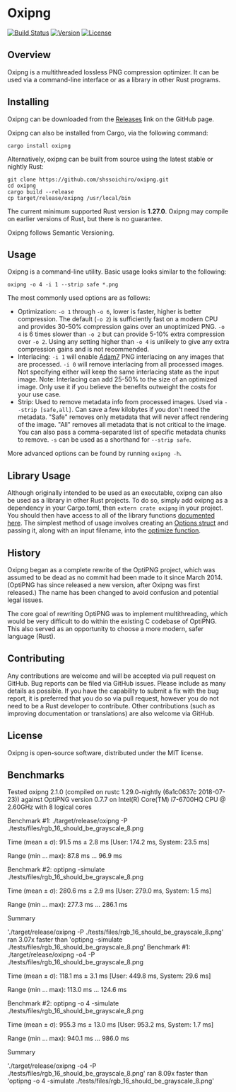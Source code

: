 # Oxipng

[![Build Status](https://travis-ci.org/shssoichiro/oxipng.svg?branch=master)](https://travis-ci.org/shssoichiro/oxipng)
[![Version](https://img.shields.io/crates/v/oxipng.svg)](https://crates.io/crates/oxipng)
[![License](https://img.shields.io/crates/l/oxipng.svg)](https://github.com/shssoichiro/oxipng/blob/master/LICENSE)

## Overview

Oxipng is a multithreaded lossless PNG compression optimizer. It can be used via a command-line
interface or as a library in other Rust programs.

## Installing

Oxipng can be downloaded from the [Releases](https://github.com/shssoichiro/oxipng/releases) link on the GitHub page.

Oxipng can also be installed from Cargo, via the following command:
```
cargo install oxipng
```

Alternatively, oxipng can be built from source using the latest stable or nightly Rust:
```
git clone https://github.com/shssoichiro/oxipng.git
cd oxipng
cargo build --release
cp target/release/oxipng /usr/local/bin
```

The current minimum supported Rust version is **1.27.0**. Oxipng may compile on earlier versions of Rust,
but there is no guarantee.

Oxipng follows Semantic Versioning.

## Usage

Oxipng is a command-line utility. Basic usage looks similar to the following:

```
oxipng -o 4 -i 1 --strip safe *.png
```

The most commonly used options are as follows:
* Optimization: `-o 1` through `-o 6`, lower is faster, higher is better compression.
The default (`-o 2`) is sufficiently fast on a modern CPU and provides 30-50% compression
gains over an unoptimized PNG. `-o 4` is 6 times slower than `-o 2` but can provide 5-10%
extra compression over `-o 2`. Using any setting higher than `-o 4` is unlikely
to give any extra compression gains and is not recommended.
* Interlacing: `-i 1` will enable [Adam7](https://en.wikipedia.org/wiki/Adam7_algorithm)
PNG interlacing on any images that are processed. `-i 0` will remove interlacing from all
processed images. Not specifying either will keep the same interlacing state as the
input image. Note: Interlacing can add 25-50% to the size of an optimized image. Only use
it if you believe the benefits outweight the costs for your use case.
* Strip: Used to remove metadata info from processed images. Used via `--strip [safe,all]`.
Can save a few kilobytes if you don't need the metadata. "Safe" removes only metadata that
will never affect rendering of the image. "All" removes all metadata that is not critical
to the image. You can also pass a comma-separated list of specific metadata chunks to remove.
`-s` can be used as a shorthand for `--strip safe`.

More advanced options can be found by running `oxipng -h`.

## Library Usage

Although originally intended to be used as an executable, oxipng can also be used as a library in
other Rust projects. To do so, simply add oxipng as a dependency in your Cargo.toml,
then `extern crate oxipng` in your project. You should then have access to all of the library
functions [documented here](https://docs.rs/oxipng). The simplest
method of usage involves creating an
[Options struct](https://docs.rs/oxipng/0.13.0/oxipng/struct.Options.html) and
passing it, along with an input filename, into the
[optimize function](https://docs.rs/oxipng/0.13.0/oxipng/fn.optimize.html).

## History

Oxipng began as a complete rewrite of the OptiPNG project,
which was assumed to be dead as no commit had been made to it since March 2014.
(OptiPNG has since released a new version, after Oxipng was first released.)
The name has been changed to avoid confusion and potential legal issues.

The core goal of rewriting OptiPNG was to implement multithreading,
which would be very difficult to do within the existing C codebase of OptiPNG.
This also served as an opportunity to choose a more modern, safer language (Rust).

## Contributing

Any contributions are welcome and will be accepted via pull request on GitHub. Bug reports can be
filed via GitHub issues. Please include as many details as possible. If you have the capability
to submit a fix with the bug report, it is preferred that you do so via pull request,
however you do not need to be a Rust developer to contribute.
Other contributions (such as improving documentation or translations) are also welcome via GitHub.

## License

Oxipng is open-source software, distributed under the MIT license.

## Benchmarks

Tested oxipng 2.1.0 (compiled on rustc 1.29.0-nightly (6a1c0637c 2018-07-23)) against OptiPNG version 0.7.7 on Intel(R) Core(TM) i7-6700HQ CPU @ 2.60GHz with 8 logical cores



Benchmark #1: ./target/release/oxipng -P ./tests/files/rgb_16_should_be_grayscale_8.png

  Time (mean ± σ):      91.5 ms ±   2.8 ms    [User: 174.2 ms, System: 23.5 ms]
 
  Range (min … max):    87.8 ms …  96.9 ms
 
Benchmark #2: optipng -simulate ./tests/files/rgb_16_should_be_grayscale_8.png

  Time (mean ± σ):     280.6 ms ±   2.9 ms    [User: 279.0 ms, System: 1.5 ms]
 
  Range (min … max):   277.3 ms … 286.1 ms
 
Summary

  './target/release/oxipng -P ./tests/files/rgb_16_should_be_grayscale_8.png' ran
    3.07x faster than 'optipng -simulate ./tests/files/rgb_16_should_be_grayscale_8.png'
Benchmark #1: ./target/release/oxipng -o4 -P ./tests/files/rgb_16_should_be_grayscale_8.png

  Time (mean ± σ):     118.1 ms ±   3.1 ms    [User: 449.8 ms, System: 29.6 ms]
 
  Range (min … max):   113.0 ms … 124.6 ms
 
Benchmark #2: optipng -o 4 -simulate ./tests/files/rgb_16_should_be_grayscale_8.png

  Time (mean ± σ):     955.3 ms ±  13.0 ms    [User: 953.2 ms, System: 1.7 ms]
 
  Range (min … max):   940.1 ms … 986.0 ms
 
Summary

  './target/release/oxipng -o4 -P ./tests/files/rgb_16_should_be_grayscale_8.png' ran
    8.09x faster than 'optipng -o 4 -simulate ./tests/files/rgb_16_should_be_grayscale_8.png'
